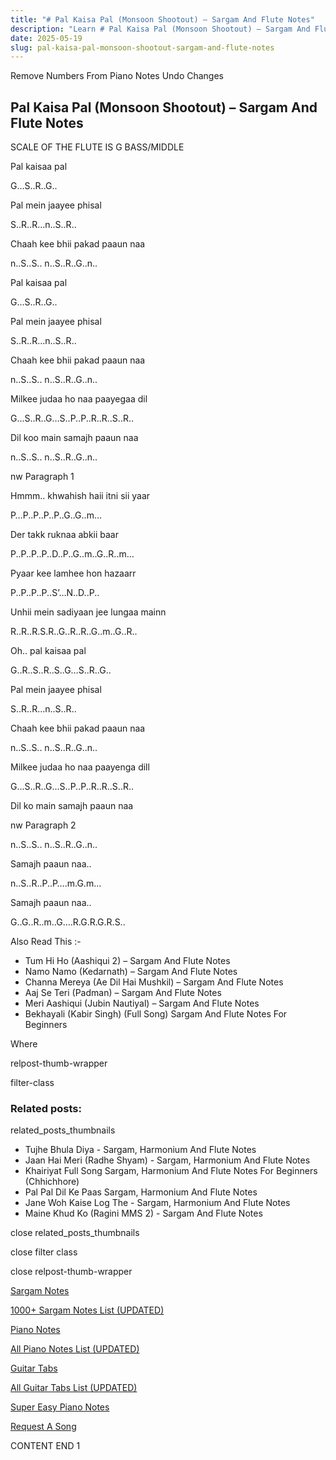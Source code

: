 ```yaml
---
title: "# Pal Kaisa Pal (Monsoon Shootout) – Sargam And Flute Notes"
description: "Learn # Pal Kaisa Pal (Monsoon Shootout) – Sargam And Flute Notes notes, sargam, harmonium notations and flute notes. Easy step-by-step tutorial for beginners."
date: 2025-05-19
slug: pal-kaisa-pal-monsoon-shootout-sargam-and-flute-notes
---
```


Remove Numbers From Piano Notes
Undo Changes



## Pal Kaisa Pal (Monsoon Shootout) – Sargam And Flute Notes

SCALE OF THE FLUTE IS G BASS/MIDDLE

Pal kaisaa pal

G…S..R..G..

Pal mein jaayee phisal

S..R..R…n..S..R..

Chaah kee bhii pakad paaun naa

n..S..S.. n..S..R..G..n..

Pal kaisaa pal

G…S..R..G..

Pal mein jaayee phisal

S..R..R…n..S..R..

Chaah kee bhii pakad paaun naa

n..S..S.. n..S..R..G..n..

Milkee judaa ho naa paayegaa dil

G…S..R..G…S..P..P..R..R..S..R..

Dil koo main samajh paaun naa

n..S..S.. n..S..R..G..n..

nw Paragraph 1

Hmmm.. khwahish haii itni sii yaar

P…P..P..P..P..G..G..m…

Der takk ruknaa abkii baar

P..P..P..P..D..P..G..m..G..R..m…

Pyaar kee lamhee hon hazaarr

P..P..P..P..S’…N..D..P..

Unhii mein sadiyaan jee lungaa mainn

R..R..R.S.R..G..R..R..G..m..G..R..

Oh.. pal kaisaa pal

G..R..S..R..S..G…S..R..G..

Pal mein jaayee phisal

S..R..R…n..S..R..

Chaah kee bhii pakad paaun naa

n..S..S.. n..S..R..G..n..

Milkee judaa ho naa paayenga dill

G…S..R..G…S..P..P..R..R..S..R..

Dil ko main samajh paaun naa

nw Paragraph 2

n..S..S.. n..S..R..G..n..

Samajh paaun naa..

n..S..R..P..P….m.G.m…

Samajh paaun naa..

G..G..R..m..G….R.G.R.G.R.S..

Also Read This :-



* Tum Hi Ho (Aashiqui 2) – Sargam And Flute Notes
* Namo Namo (Kedarnath) – Sargam And Flute Notes
* Channa Mereya (Ae Dil Hai Mushkil) – Sargam And Flute Notes
* Aaj Se Teri (Padman) – Sargam And Flute Notes
* Meri Aashiqui (Jubin Nautiyal) – Sargam And Flute Notes
* Bekhayali (Kabir Singh) (Full Song) Sargam And Flute Notes For Beginners

Where



relpost-thumb-wrapper

filter-class

### Related posts:

related_posts_thumbnails

* Tujhe Bhula Diya - Sargam, Harmonium And Flute Notes
* Jaan Hai Meri (Radhe Shyam) - Sargam, Harmonium And Flute Notes
* Khairiyat Full Song Sargam, Harmonium And Flute Notes For Beginners (Chhichhore)
* Pal Pal Dil Ke Paas Sargam, Harmonium And Flute Notes
* Jane Woh Kaise Log The - Sargam, Harmonium And Flute Notes
* Maine Khud Ko (Ragini MMS 2) - Sargam And Flute Notes

close related_posts_thumbnails

close filter class

close relpost-thumb-wrapper

[Sargam Notes](https://www.notationsworld.com/sargam-notes.html)

[1000+ Sargam Notes List (UPDATED)](https://www.notationsworld.com/all-songs-list-sargam-notes.html)

[Piano Notes](https://www.notationsworld.com/piano-notes.html)

[All Piano Notes List (UPDATED)](https://www.notationsworld.com/all-songs-list-piano-notes.html)

[Guitar Tabs](https://www.notationsworld.com/guitar-tabs.html)

[All Guitar Tabs List (UPDATED)](https://www.notationsworld.com/all-songs-list-guitar-tabs.html)

[Super Easy Piano Notes](https://studywall.in/)

[Request A Song](https://www.notationsworld.com/request-a-song.html)

CONTENT END 1

